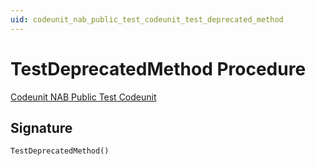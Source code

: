 ```yaml
---
uid: codeunit_nab_public_test_codeunit_test_deprecated_method
---
```

# <a name="test_deprecated_method"></a>TestDeprecatedMethod Procedure

[Codeunit NAB Public Test Codeunit](index.md)

## <a name="signature"></a>Signature

```al
TestDeprecatedMethod()
```

